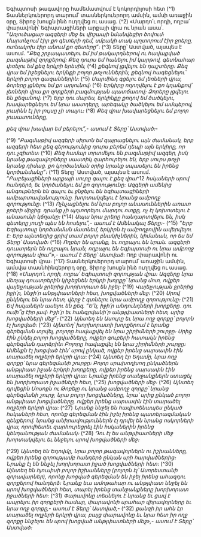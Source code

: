 
Եգիպտոսի թագավորը համեմատվում է կոկորդիլոսի հետ
(^1) Տասներկուերորդ տարում՝ տասներկուերորդ ամսին, ամսի առաջին օրը, Տիրոջ խոսքն ինձ ուղղվեց ու ասաց.
(^2) «Մարդո՛ւ որդի, ողբա՛ փարավոնի՝ եգիպտացիների արքայի վրա ու նրան ասա՛.
_“Առյուծացար ազգերի մեջ
եւ վիշապի նմանվեցիր ծովում։
Մարտնչում էիր քո գետերի դեմ,
սմբակի տակ պղտորում էիր ջրերը,
ոտնակոխ էիր անում քո գետերը”։_
(^3) Տերը՝ Աստված, այսպես է ասում.
_“Քեզ շրջապատելու եմ իմ թակարդներով
ու հավաքված բազմաթիվ զորքերով։
Քեզ դուրս եմ հանելու իմ կարթով,
գետնահար փռելու եմ քեզ երկրի երեսին,_
(^4) _քեզնով լցվելու են դաշտերը։
Քեզ վրա եմ իջեցնելու երկնքի բոլոր թռչուններին,
քեզնով հագեցնելու՝ երկրի բոլոր գազաններին։_
(^5) _Մարմինդ գցելու եմ լեռների վրա,
ձորերը լցնելու եմ քո արյունով։_
(^6) _Երկիրը ողողվելու է քո կղանքով՝
լեռների վրա քո զորքերի բազմության պատճառով։
Ձորերը լցվելու են քեզանով։_
(^7) _Երբ դու մարես, երկինքը քողով եմ ծածկելու,
խավարեցնելու եմ նրա աստղերը,
արեգակը ծածկելու եմ ամպերով,
լուսինն էլ իր լույսը չի տալու։_
(^8) _Քեզ վրա խավարեցնելու եմ բոլոր լուսատուները,_


_քեզ վրա խավար եմ բերելու”,-
ասում է Տերը՝ Աստված։-_

(^9) _“Բազմաթիվ ազգերի սիրտն եմ զայրացնելու այն ժամանակ,
երբ ազգերի հետ քեզ գերությունից դուրս բերեմ դեպի այն երկիրը,
որ դու չգիտես։_
(^10) _Քեզ համար տրտմելու են բազմաթիվ ազգեր,
իսկ նրանց թագավորները սաստիկ զարհուրելու են,
երբ սուրս թռչի նրանց դիմաց.
քո կործանման օրից նրանք սպասելու են իրենց կործանմանը”։_
(^11) Տերը՝ Աստված, այսպես է ասում.
_“Բաբելացիների արքայի սուրը գալու է քեզ վրա_^12 _հսկաների սրով հանդերձ,
եւ կործանելու եմ քո զորությունը։
Ազգերի ամենից անգութներն են գալու
եւ ջնջելու են եգիպտացիների ամբարտավանությունը.
խորտակվելու է նրանց ամբողջ զորությունը։_
(^13) _Ոչնչացնելու եմ նրա բոլոր անասուններին առատ ջրերի միջից.
դրանք չի պղտորելու մարդու ոտքը,
ոչ էլ կոխոտելու է անասունի կճղակը։_
(^14) _Ապա նրա ջրերը հանդարտվելու են,
իսկ գետերը յուղի պես են հոսելու”,-
ասում է Ամենակալ Տերը։-_
(^15) _“Երբ Եգիպտոսը կործանման մատնեմ,
երկիրն էլ ամբողջովին ավերվելու է։
Երբ այնտեղից ցրիվ տամ բոլոր բնակիչներին,
կիմանան, որ ես եմ Տերը՝ Աստված։_
(^16) _Ողբեր են սրանք, եւ ողբալու են նրան.
ազգերի դուստրերն են ողբալու նրան,
ողբալու են Եգիպտոսի ու նրա ամբողջ զորության վրա”»,-
ասում է Տերը՝ Աստված։_
Ողբ փարավոնի ու Եգիպտոսի վրա։
(^17) Տասներկուերորդ տարում՝ առաջին ամսին, ամսվա տասնհինգերորդ օրը, Տիրոջ խոսքն ինձ ուղղվեց ու ասաց.
(^18) _«Մարդո՛ւ որդի, ողբա՛ Եգիպտոսի զորության վրա։
Ազգերը նրա մեռյալ դուստրերին
կիջեցնեն երկրի խորքը՝ նրանց մոտ,
ովքեր վայելչության ջրերից խորխորատ են իջել։_
(^19) _Վայելչության ջրերից
իջի՛ր, ննջի՛ր անթլփատների հետ, խոցվածների մեջ։_
(^20) _Սրով ընկնելու են նրա հետ,
վերջ է գտնելու նրա ամբողջ զորությունը։_
(^21) _Եվ հսկաներն ասելու են քեզ.
“Ե՛կ, իջի՛ր անդունդների խորքերը.
դու ումի՞ց էիր լավ։
Իջի՛ր եւ հանգրվանի՛ր անթլփատների հետ,
սրից խոցվածների մեջ”։_
(^22) _Այնտեղ են Ասուրը եւ նրա ողջ զորքը՝
բոլորն էլ խոցված։_
(^23) _Այնտեղ՝ խորխորատի խորքերում է նրանց գերեզման տրվել,
բոլորը հավաքվել են նրա շիրիմների շուրջը։
Սրից էին ընկել բոլոր խոցվածները,
ովքեր գուբերի հատակն իրենց գերեզման դարձրին։
Բոլորը հավաքվել են նրա շիրիմների շուրջը։
Ամենքն էլ խոցված էին՝ սրով ընկած,
ովքեր իրենց սարսափն էին տարածել ողջերի երկրի վրա։_
(^24) _Այնտեղ էր Եղամը,
նրա ողջ զորքը՝ նրա գերեզմանի շուրջը։
Բոլոր սրախողխող ընկածներն անթլփատ իջան երկրի խորքերը,
ովքեր իրենց սարսափն էին տարածել ողջերի երկրի վրա։
Նրանք իրենց տանջանքներն ստացել են խորխորատ իջածների հետ,_
(^25) _խոցվածների մեջ։_
(^26) _Այնտեղ դրվեցին Մոսոքն ու Թոբելը
ու նրանց ամբողջ զորքը՝ նրանց գերեզմանի շուրջ, նրա բոլոր խոցվածները,
նրա՝ սրից ընկած բոլոր անթլփատ խոցվածները,
ովքեր իրենց սարսափն էին տարածել ողջերի երկրի վրա։_
(^27) _Նրանք ննջել են հավիտենապես ընկած հսկաների հետ,
որոնք գերեզման էին իջել իրենց պատերազմական զենքերով.
նրանց անիրավություններն էլ դրվել են նրանց ոսկորների վրա,
որովհետեւ զարհուրեցրել էին հսկաներին իրենց կենդանության ժամանակ։_
(^28) _Դու էլ ես անթլփատների մեջ խորտակվելու
եւ ննջելու սրով խոցվածների մեջ։_


(^29) _Այնտեղ են Եդովմը,
նրա բոլոր թագավորներն ու իշխանները,
ովքեր իրենց զորությամբ հանդերձ ընկան սրի հարվածներից։
Նրանք էլ են ննջել խորխորատ իջած խոցվածների հետ։_
(^30) _Այնտեղ են հյուսիսի բոլոր իշխանները
(բոլորն էլ՝ Ասորեստանի զորավարներ),
որոնք խոցված գերեզման են իջել իրենց ահազդու զորքերով հանդերձ։
Նրանք եւս ամոթահար ու անթլփատ ննջել են սրով խոցվածների հետ,
տարել իրենց տանջանքները խորխորատ իջածների հետ։_
(^31) _Փարավոնը տեսնելու է նրանց
եւ ցավ է ապրելու իր զորքերի համար,
փարավոնի սրահար վիրավորները եւ նրա ողջ զորքը,-
ասում է Տերը՝ Աստված,-_
(^32) _քանզի իր ահն էր տարածել ողջերի երկրի վրա,
բայց փարավոնը եւ նրա հետ իր ողջ զորքը
ննջելու են սրով խոցված անթլփատների մեջ»,-
ասում է Տերը՝ Աստված։_
